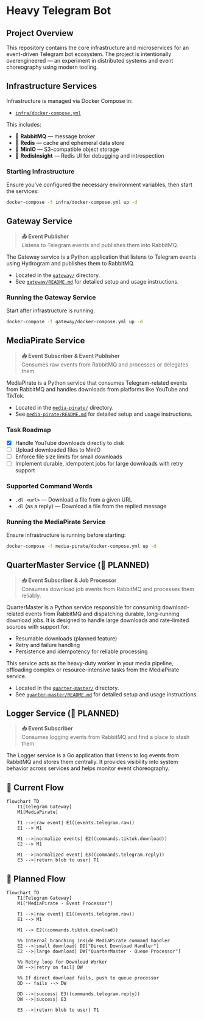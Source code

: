 # Heavy Telegram Bot

## Project Overview

This repository contains the core infrastructure and microservices for an event-driven Telegram bot ecosystem. The project is intentionally overengineered — an experiment in distributed systems and event choreography using modern tooling.

## Infrastructure Services

Infrastructure is managed via Docker Compose in:

- [`infra/docker-compose.yml`](./infra/docker-compose.yml)

This includes:

- 📨 **RabbitMQ** — message broker
- 🧠 **Redis** — cache and ephemeral data store
- 💾 **MinIO** — S3-compatible object storage
- 🧭 **RedisInsight** — Redis UI for debugging and introspection

### Starting Infrastructure

Ensure you’ve configured the necessary environment variables, then start the services:

```bash
docker-compose -f infra/docker-compose.yml up -d
```

## Gateway Service

> **📤 Event Publisher**  
> Listens to Telegram events and publishes them into RabbitMQ.

The Gateway service is a Python application that listens to Telegram events using Hydrogram and publishes them to RabbitMQ.

- Located in the [`gateway/`](./gateway) directory.
- See [`gateway/README.md`](./gateway/README.md) for detailed setup and usage instructions.

### Running the Gateway Service

Start after infrastructure is running:

```bash
docker-compose -f gateway/docker-compose.yml up -d
```

## MediaPirate Service

> **📥 Event Subscriber & Event Publisher**  
> Consumes raw events from RabbitMQ and processes or delegates them.

MediaPirate is a Python service that consumes Telegram-related events from RabbitMQ and handles downloads from platforms like YouTube and TikTok.

- Located in the [`media-pirate/`](./media-pirate) directory.
- See [`media-pirate/README.md`](./media-pirate/README.md) for detailed setup and usage instructions.

### Task Roadmap

- [x] Handle YouTube downloads directly to disk
- [ ] Upload downloaded files to MinIO
- [ ] Enforce file size limits for small downloads
- [ ] Implement durable, idempotent jobs for large downloads with retry support

### Supported Command Words

- `.dl <url>` — Download a file from a given URL
- `.dl` (as a reply) — Download a file from the replied message

### Running the MediaPirate Service

Ensure infrastructure is running before starting:

```bash
docker-compose -f media-pirate/docker-compose.yml up -d
```

## QuarterMaster Service (🚧 PLANNED)

> **📥 Event Subscriber & Job Processor**  
> Consumes download job events from RabbitMQ and processes them reliably.

QuarterMaster is a Python service responsible for consuming download-related events from RabbitMQ and dispatching durable, long-running download jobs. It is designed to handle large downloads and rate-limited sources with support for:

- Resumable downloads (planned feature)
- Retry and failure handling
- Persistence and idempotency for reliable processing

This service acts as the heavy-duty worker in your media pipeline, offloading complex or resource-intensive tasks from the MediaPirate service.

- Located in the [`quarter-master/`](./quarter-master) directory.
- See [`quarter-master/README.md`](./quarter-master/README.md) for detailed setup and usage instructions.

## Logger Service (🚧 PLANNED)

> **📥 Event Subscriber**  
> Consumes logging events from RabbitMQ and find a place to stash them.

The Logger service is a Go application that listens to log events from RabbitMQ and stores them centrally. It provides visibility into system behavior across services and helps monitor event choreography.

## 🧩 Current Flow

```mermaid
flowchart TD
    T1[Telegram Gateway]
    M1[MediaPirate]

    T1 -->|raw event| E1((events.telegram.raw))
    E1 --> M1

    M1 -->|normalize events| E2((commands.tiktok.download))
    E2 --> M1

    M1 -->|normalized event| E3((commands.telegram.reply))
    E3 -->|return blob to user| T1
```

## 🚧 Planned Flow

```mermaid
flowchart TD
    T1[Telegram Gateway]
    M1["MediaPirate - Event Processor"]

    T1 -->|raw event| E1((events.telegram.raw))
    E1 --> M1

    M1 --> E2((commands.tiktok.download))

    %% Internal branching inside MediaPirate command handler
    E2 -->|small download| DD["Direct Download Handler"]
    E2 -->|large download| DW["QuarterMaster - Queue Processor"]

    %% Retry loop for Download Worker
    DW -->|retry on fail| DW

    %% If direct download fails, push to queue processor
    DD -- fails --> DW

    DD -->|success| E3((commands.telegram.reply))
    DW -->|success| E3

    E3 -->|return blob to user| T1
```
